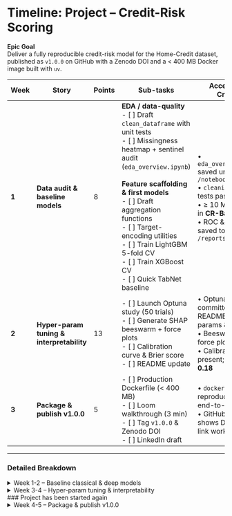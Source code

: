 # Timeline: Project – Credit-Risk Scoring

**Epic Goal**  
Deliver a fully reproducible credit-risk model for the Home-Credit dataset, published as `v1.0.0` on GitHub with a Zenodo DOI and a < 400 MB Docker image built with `uv`.

| Week | Story | Points | Sub-tasks | Acceptance Criteria |
|------|-------|--------|-----------|---------------------|
| **1** | **Data audit & baseline models** | 8 | **EDA / data-quality**<br>- [ ] Draft `clean_dataframe` with unit tests<br>- [ ] Missingness heatmap + sentinel audit (`eda_overview.ipynb`)<br><br>**Feature scaffolding & first models**<br>- [ ] Draft aggregation functions<br>- [ ] Target-encoding utilities<br>- [ ] Train LightGBM 5-fold CV<br>- [ ] Train XGBoost CV<br>- [ ] Quick TabNet baseline | • `eda_overview.ipynb` saved under `/notebooks/`<br>• `cleaning.py` & tests pass CI<br>• ≥ 10 MLflow runs in **CR-Baseline**<br>• ROC & PR curves saved to `/reports/figures/` |
| **2** | **Hyper-param tuning & interpretability** | 13 | - [ ] Launch Optuna study (50 trials)<br>- [ ] Generate SHAP beeswarm + force plots<br>- [ ] Calibration curve & Brier score<br>- [ ] README update | • Optuna DB committed; README lists top params & metrics<br>• Beeswarm + ≥ 1 force plot<br>• Calibration curve present; **Brier ≤ 0.18** |
| **3** | **Package & publish v1.0.0** | 5 | - [ ] Production Dockerfile (< 400 MB)<br>- [ ] Loom walkthrough (3 min)<br>- [ ] Tag `v1.0.0` & Zenodo DOI<br>- [ ] LinkedIn draft | • `docker run` reproduces results end-to-end<br>• GitHub release shows DOI; Loom link works |

---

### Detailed Breakdown

<details>
<summary>Week&nbsp;1-2 – Baseline classical & deep models</summary>

#### Objectives
1. **Understand & clean** the raw Home-Credit tables so modelling can trust the inputs.  
2. **Establish baselines** for classical (LightGBM/XGBoost) and deep-tabular (TabNet) approaches.

#### Tasks
- **CRS-1-a** `clean_dataframe` implementation + pytest edge cases.  
- **CRS-1-b** `eda_overview.ipynb` with missingness map, target imbalance, sentinel checks.  
- **CRS-1-c** Draft *aggregation functions* in `feature_eng.py`.  
- **CRS-1-d** Add *target-encoding utilities* (fit/transform API).  
- **CRS-1-e** Train **LightGBM** 5-fold CV; log metrics to MLflow.  
- **CRS-1-f** Train **XGBoost** 5-fold CV; mirror LightGBM procedure.  
- **CRS-1-g** Quick **TabNet** sanity run (1 epoch).

</details>

<details>
<summary>Week&nbsp;3-4 – Hyper-param tuning & interpretability</summary>

#### Objectives
Improve the baseline with Optuna HPO; provide model transparency and calibrated probabilities.

#### Tasks
- **CRS-2-a** 50-trial *Optuna study* on LightGBM; commit `optuna_study_lgb.db`.
- **CRS-2-b** 50-trial *Optuna study* on XGBoost; commit `optuna_study_xgb.db`.
- **CRS-2-c** Generate *SHAP beeswarm* and force plots for five customers.
- **CRS-2-d** Plot *probability-calibration curve*; compute *Brier score*.
- **CRS-2-e** Calibrate the results
- **CRS-2-f** Update **README** with Model Zoo table + metrics.

</details>
### Project has been started again
<details>
<summary>Week&nbsp;4-5 – Package & publish v1.0.0</summary>

#### Objectives
Ship a lean, reproducible artifact and public release.

#### Tasks
- **CRS-3-a** Build production *Dockerfile* (< 400 MB) and push to GHCR.
- **CRS-3-b** Debugging and refactoring 
- **CRS-3-c** Record 3-minute *Loom walkthrough*; store link in `/docs/links.md`.
- **CRS-3-d** Tag **v1.0.0**, archive via Zenodo, embed DOI badge.
- **CRS-3-e** Draft *LinkedIn promo* with hero image (`promo_linkedin.md`).

</details>

